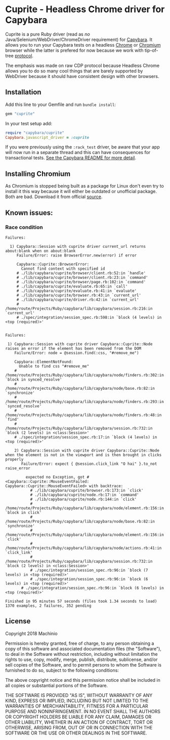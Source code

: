 # Cuprite - Headless Chrome driver for Capybara #

Cuprite is a pure Ruby driver (read as _no_ Java/Selenium/WebDriver/ChromeDriver
requirement) for [Capybara](https://github.com/teamcapybara/capybara). It allows
you to run your Capybara tests on a headless [Chrome](https://www.google.com/chrome/)
or [Chromium](https://www.chromium.org/) browser while the latter is prefered
for now because we work with tip-of-tree [protocol](https://chromedevtools.github.io/devtools-protocol/).

The emphasis was made on raw CDP protocol because Headless Chrome allows you to
do so many cool things that are barely supported by WebDriver because it should
have consistent design with other browsers.

## Installation ##

Add this line to your Gemfile and run `bundle install`:

``` ruby
gem "cuprite"
```

In your test setup add:

``` ruby
require "capybara/cuprite"
Capybara.javascript_driver = :cuprite
```

If you were previously using the `:rack_test` driver, be aware that
your app will now run in a separate thread and this can have
consequences for transactional tests. [See the Capybara README for more detail](https://github.com/jnicklas/capybara/blob/master/README.md#transactions-and-database-setup).

## Installing Chromium ##

As Chromium is stopped being built as a package for Linux don't even try to
install it this way because it will either be outdated or unofficial package.
Both are bad. Download it from official [source](https://www.chromium.org/getting-involved/download-chromium).

## Known issues: ##

### Race condition ###

```
Failures:

  1) Capybara::Session with cuprite driver current_url returns about:blank when on about:blank
     Failure/Error: raise BrowserError.new(error) if error

     Capybara::Cuprite::BrowserError:
       Cannot find context with specified id
     # ./lib/capybara/cuprite/browser/client.rb:52:in `handle'
     # ./lib/capybara/cuprite/browser/client.rb:23:in `command'
     # ./lib/capybara/cuprite/browser/page.rb:102:in `command'
     # ./lib/capybara/cuprite/evaluate.rb:65:in `call'
     # ./lib/capybara/cuprite/evaluate.rb:41:in `evaluate'
     # ./lib/capybara/cuprite/browser.rb:43:in `current_url'
     # ./lib/capybara/cuprite/driver.rb:42:in `current_url'
     # /home/route/Projects/Ruby/capybara/lib/capybara/session.rb:216:in `current_url'
     # ./spec/integration/session_spec.rb:598:in `block (4 levels) in <top (required)>'


Failures:

 1) Capybara::Session with cuprite driver Capybara::Cuprite::Node raises an error if the element has been removed from the DOM
    Failure/Error: node = @session.find(:css, "#remove_me")

    Capybara::ElementNotFound:
      Unable to find css "#remove_me"
    # /home/route/Projects/Ruby/capybara/lib/capybara/node/finders.rb:302:in `block in synced_resolve'
    # /home/route/Projects/Ruby/capybara/lib/capybara/node/base.rb:82:in `synchronize'
    # /home/route/Projects/Ruby/capybara/lib/capybara/node/finders.rb:293:in `synced_resolve'
    # /home/route/Projects/Ruby/capybara/lib/capybara/node/finders.rb:48:in `find'
    # /home/route/Projects/Ruby/capybara/lib/capybara/session.rb:732:in `block (2 levels) in <class:Session>'
    # ./spec/integration/session_spec.rb:17:in `block (4 levels) in <top (required)>'

    2) Capybara::Session with cuprite driver Capybara::Cuprite::Node when the element is not in the viewport and is then brought in clicks properly
       Failure/Error: expect { @session.click_link "O hai" }.to_not raise_error

         expected no Exception, got #<Capybara::Cuprite::MouseEventFailed: Capybara::Cuprite::MouseEventFailed> with backtrace:
           # ./lib/capybara/cuprite/browser.rb:173:in `click'
           # ./lib/capybara/cuprite/node.rb:17:in `command'
           # ./lib/capybara/cuprite/node.rb:144:in `click'
           # /home/route/Projects/Ruby/capybara/lib/capybara/node/element.rb:156:in `block in click'
           # /home/route/Projects/Ruby/capybara/lib/capybara/node/base.rb:82:in `synchronize'
           # /home/route/Projects/Ruby/capybara/lib/capybara/node/element.rb:156:in `click'
           # /home/route/Projects/Ruby/capybara/lib/capybara/node/actions.rb:41:in `click_link'
           # /home/route/Projects/Ruby/capybara/lib/capybara/session.rb:732:in `block (2 levels) in <class:Session>'
           # ./spec/integration/session_spec.rb:96:in `block (7 levels) in <top (required)>'
           # ./spec/integration/session_spec.rb:96:in `block (6 levels) in <top (required)>'
       # ./spec/integration/session_spec.rb:96:in `block (6 levels) in <top (required)>'

Finished in 95 minutes 57 seconds (files took 1.34 seconds to load)
1370 examples, 2 failures, 352 pending
```

## License ##

Copyright 2018 Machinio

Permission is hereby granted, free of charge, to any person obtaining
a copy of this software and associated documentation files (the
"Software"), to deal in the Software without restriction, including
without limitation the rights to use, copy, modify, merge, publish,
distribute, sublicense, and/or sell copies of the Software, and to
permit persons to whom the Software is furnished to do so, subject to
the following conditions:

The above copyright notice and this permission notice shall be
included in all copies or substantial portions of the Software.

THE SOFTWARE IS PROVIDED "AS IS", WITHOUT WARRANTY OF ANY KIND,
EXPRESS OR IMPLIED, INCLUDING BUT NOT LIMITED TO THE WARRANTIES OF
MERCHANTABILITY, FITNESS FOR A PARTICULAR PURPOSE AND
NONINFRINGEMENT. IN NO EVENT SHALL THE AUTHORS OR COPYRIGHT HOLDERS BE
LIABLE FOR ANY CLAIM, DAMAGES OR OTHER LIABILITY, WHETHER IN AN ACTION
OF CONTRACT, TORT OR OTHERWISE, ARISING FROM, OUT OF OR IN CONNECTION
WITH THE SOFTWARE OR THE USE OR OTHER DEALINGS IN THE SOFTWARE.
